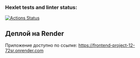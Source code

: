 ### Hexlet tests and linter status:
[![Actions Status](https://github.com/boyarkinnfdfdfdf/frontend-project-12/actions/workflows/hexlet-check.yml/badge.svg)](https://github.com/boyarkinnfdfdfdf/frontend-project-12/actions)

## Деплой на Render
Приложение доступно по ссылке: https://frontend-project-12-72sr.onrender.com
